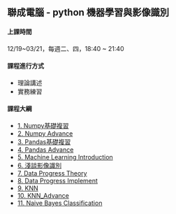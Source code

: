 ## 聯成電腦 - python 機器學習與影像識別

#### 上課時間

12/19~03/21，每週二、四，18:40 ~ 21:40

#### 課程進行方式

- 理論講述
- 實務練習

#### 課程大綱
- [1. Numpy基礎複習](http://mirdex.github.io/ML_20231219/1.%20Numpy%20總複習1_Q.slides.html)
- [2. Numpy Advance](http://mirdex.github.io/ML_20231219/2.%20NumPy_Q.slides.html)
- [3. Pandas基礎複習](http://mirdex.github.io/ML_20231219/3.%20Pandas%20總複習1_Q.slides.html)
- [4. Pandas Advance](http://mirdex.github.io/ML_20231219/4.%20Pandas_Q.slides.html)
- [5. Machine Learning Introduction](http://mirdex.github.io/ML_20231219/5.Machine%20Learning%20Introduction.slides.html)
- [6. 淺談影像識別](http://mirdex.github.io/ML_20231219/6.淺談影像識別_Q.slides.html)
- [7. Data Progress Theory](http://mirdex.github.io/ML_20231219/7.%20Data%20Progress%20Theory_Q.slides.html)
- [8. Data Progress Implement](http://mirdex.github.io/ML_20231219/8.Data%20Process%20Implement_Q.slides.html)
- [9. KNN](http://mirdex.github.io/ML_20231219/9.%20KNN_Q.slides.html)
- [10. KNN_Advance](http://mirdex.github.io/ML_20231219/10.%20KNN_Advance_Q.slides.html)
- [11. Naive Bayes Classification](http://mirdex.github.io/ML_20231219/12.%20Naive%20Bayes%20Classification_Q.slides.html)
